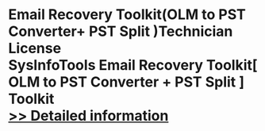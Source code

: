 # Email Recovery Toolkit(OLM to PST Converter+ PST Split )Technician License<br />SysInfoTools Email Recovery Toolkit[ OLM to PST Converter + PST Split ] Toolkit<br />[>> Detailed information](https://secure.shareit.com/shareit/product.html?productid=300725581&affiliateid=200057808)